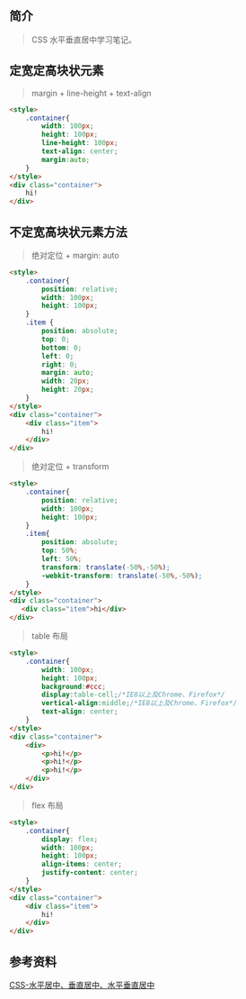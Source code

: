 ## 简介

> CSS 水平垂直居中学习笔记。

## 定宽定高块状元素

> margin + line-height + text-align

```html
<style>
    .container{
        width: 100px;
        height: 100px;
        line-height: 100px;
        text-align: center;
        margin:auto;
    }
</style>
<div class="container">
    hi!
</div>
```

## 不定宽高块状元素方法

> 绝对定位 + margin: auto

```html
<style>
    .container{
        position: relative;
        width: 100px;
        height: 100px;
    }
    .item {
        position: absolute;
        top: 0;
        bottom: 0;
        left: 0;
        right: 0;
        margin: auto;
        width: 20px;
        height: 20px;
    }
</style>
<div class="container">
    <div class="item">
        hi!
    </div>
</div>
```

> 绝对定位 + transform

```html
<style>
    .container{
        position: relative;
        width: 100px;
        height: 100px;
    }
    .item{
        position: absolute;
        top: 50%;
        left: 50%;
        transform: translate(-50%,-50%);
        -webkit-transform: translate(-50%,-50%);  
    }
</style>
<div class="container">
   <div class="item">hi</div>
</div>
```

> table 布局

```html
<style>
    .container{
        width: 100px;
        height: 100px;
        background:#ccc;
        display:table-cell;/*IE8以上及Chrome、Firefox*/
        vertical-align:middle;/*IE8以上及Chrome、Firefox*/
        text-align: center;
    }
</style>
<div class="container">
    <div>
        <p>hi!</p>
        <p>hi!</p>
        <p>hi!</p>
    </div>
</div>
```

> flex 布局

```html
<style>
    .container{
        display: flex;
        width: 100px;
        height: 100px;
        align-items: center;
        justify-content: center;
    }
</style>
<div class="container">
    <div class="item">
        hi!
    </div>
</div>
```

## 参考资料

[CSS-水平居中、垂直居中、水平垂直居中](https://segmentfault.com/a/1190000014116655)
